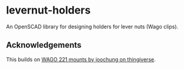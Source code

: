 # levernut-holders

An OpenSCAD library for designing holders for lever nuts (Wago clips).

## Acknowledgements

This builds on [WAGO 221 mounts by joochung on thingiverse](https://www.thingiverse.com/thing:2075219).
